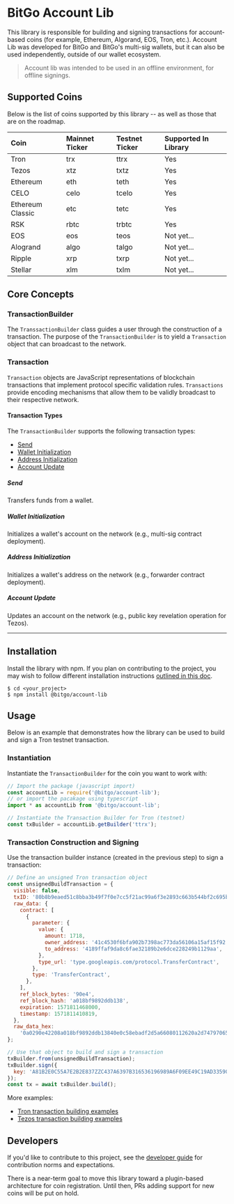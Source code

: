 # BitGo Account Lib

This library is responsible for building and signing transactions for account-based coins (for example, Ethereum, Algorand, EOS, Tron, etc.). Account Lib was developed for BitGo and BitGo's multi-sig wallets, but it can also be used independently, outside of our wallet ecosystem.

> Account lib was intended to be used in an offline environment, for offline signings.

## Supported Coins

Below is the list of coins supported by this library -- as well as those that are on the roadmap.

| Coin             | Mainnet Ticker | Testnet Ticker | Supported In Library |
| :--------------- | :------------- | :------------- | :------------------- |
| Tron             | trx            | ttrx           | Yes                  |
| Tezos            | xtz            | txtz           | Yes                  |
| Ethereum         | eth            | teth           | Yes                  |
| CELO             | celo           | tcelo          | Yes                  |
| Ethereum Classic | etc            | tetc           | Yes                  |
| RSK              | rbtc           | trbtc          | Yes                  |
| EOS              | eos            | teos           | Not yet...           |
| Alogrand         | algo           | talgo          | Not yet...           |
| Ripple           | xrp            | txrp           | Not yet...           |
| Stellar          | xlm            | txlm           | Not yet...           |

## Core Concepts

### TransactionBuilder

The `TranssactionBuilder` class guides a user through the construction of a transaction. The purpose of the `TransactionBuilder` is to yield a `Transaction` object that can broadcast to the network.

### Transaction

`Transaction` objects are JavaScript representations of blockchain transactions that implement protocol specific validation rules. `Transactions` provide encoding mechanisms that allow them to be validly broadcast to their respective network.

#### Transaction Types

The `TransactionBuilder` supports the following transaction types:

- [Send](#send)
- [Wallet Initialization](#wallet-initialization)
- [Address Initialization](#address-initialization)
- [Account Update](#account-update)

##### Send

Transfers funds from a wallet.

##### Wallet Initialization

Initializes a wallet's account on the network (e.g., multi-sig contract deployment).

##### Address Initialization

Initializes a wallet's address on the network (e.g., forwarder contract deployment).

##### Account Update

Updates an account on the network (e.g., public key revelation operation for Tezos).

---

## Installation

Install the library with npm. If you plan on contributing to the project, you may wish to follow different installation instructions [outlined in this doc](DEVELOPER.md).

```
$ cd <your_project>
$ npm install @bitgo/account-lib
```

## Usage

Below is an example that demonstrates how the library can be used to build and sign a Tron testnet transaction.

### Instantiation

Instantiate the `TransactionBuilder` for the coin you want to work with:

```javascript
// Import the package (javascript import)
const accountLib = require('@bitgo/account-lib');
// or import the pacakage using typescript
import * as accountLib from '@bitgo/account-lib';

// Instantiate the Transaction Builder for Tron (testnet)
const txBuilder = accountLib.getBuilder('ttrx');
```

### Transaction Construction and Signing

Use the transaction builder instance (created in the previous step) to sign a transaction:

```javascript
// Define an unsigned Tron transaction object
const unsignedBuildTransaction = {
  visible: false,
  txID: '80b8b9eaed51c8bba3b49f7f0e7cc5f21ac99a6f3e2893c663b544bf2c695b1d',
  raw_data: {
    contract: [
      {
        parameter: {
          value: {
            amount: 1718,
            owner_address: '41c4530f6bfa902b7398ac773da56106a15af15f92',
            to_address: '4189ffaf9da8c6fae32189b2e6dce228249b1129aa',
          },
          type_url: 'type.googleapis.com/protocol.TransferContract',
        },
        type: 'TransferContract',
      },
    ],
    ref_block_bytes: '90e4',
    ref_block_hash: 'a018bf9892ddb138',
    expiration: 1571811468000,
    timestamp: 1571811410819,
  },
  raw_data_hex:
    '0a0290e42208a018bf9892ddb13840e0c58ebadf2d5a66080112620a2d747970652e676f6f676c65617069732e636f6d2f70726f746f636f6c2e5472616e73666572436f6e747261637412310a1541c4530f6bfa902b7398ac773da56106a15af15f9212154189ffaf9da8c6fae32189b2e6dce228249b1129aa18b60d7083878bbadf2d',
};

// Use that object to build and sign a transaction
txBuilder.from(unsignedBuildTransaction);
txBuilder.sign({
  key: 'A81B2E0C55A7E2B2E837ZZC437A6397B316536196989A6F09EE49C19AD33590W',
});
const tx = await txBuilder.build();
```

More examples:

- [Tron transaction building examples](https://github.com/BitGo/bitgo-account-lib/blob/master/test/unit/coin/trx/transactionBuilder.ts)
- [Tezos transaction building examples](https://github.com/BitGo/bitgo-account-lib/blob/master/test/unit/coin/xtz/transactionBuilder.ts)

## Developers

If you'd like to contribute to this project, see the [developer guide](DEVELOPER.md) for contribution norms and expectations.

There is a near-term goal to move this library toward a plugin-based architecture for coin registration. Until then, PRs adding support for new coins will be put on hold.
